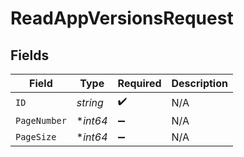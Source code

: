 # ReadAppVersionsRequest


## Fields

| Field              | Type               | Required           | Description        |
| ------------------ | ------------------ | ------------------ | ------------------ |
| `ID`               | *string*           | :heavy_check_mark: | N/A                |
| `PageNumber`       | **int64*           | :heavy_minus_sign: | N/A                |
| `PageSize`         | **int64*           | :heavy_minus_sign: | N/A                |